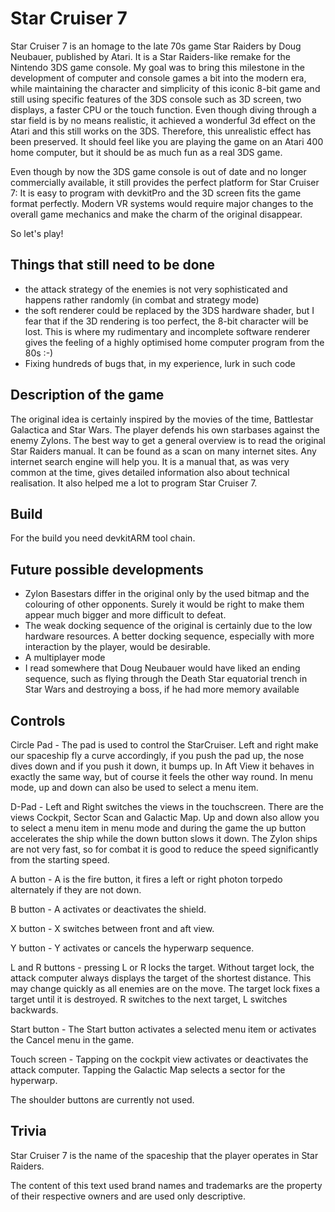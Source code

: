 # Star Cruiser 7
Star Cruiser 7 is an homage to the late 70s game Star Raiders by Doug Neubauer, published by Atari. It is a Star Raiders-like remake for the Nintendo 3DS game console. My goal was to bring this milestone in the development of computer and console games a bit into the modern era, while maintaining the character and simplicity of this iconic 8-bit game and still using specific features of the 3DS console such as 3D screen, two displays, a faster CPU or the touch function. Even though diving through a star field is by no means realistic, it achieved a wonderful 3d effect on the Atari and this still works on the 3DS. Therefore, this unrealistic effect has been preserved. It should feel like you are playing the game on an Atari 400 home computer, but it should be as much fun as a real 3DS game.

Even though by now the 3DS game console is out of date and no longer commercially available, it still provides the perfect platform for Star Cruiser 7: It is easy to program with devkitPro and the 3D screen fits the game format perfectly. Modern VR systems would require major changes to the overall game mechanics and make the charm of the original disappear.

So let's play!

## Things that still need to be done
- the attack strategy of the enemies is not very sophisticated and happens rather randomly (in combat and strategy mode)
- the soft renderer could be replaced by the 3DS hardware shader, but I fear that if the 3D rendering is too perfect, the 8-bit character will be lost. This is where my rudimentary and incomplete software renderer gives the feeling of a highly optimised home computer program from the 80s :-)
- Fixing hundreds of bugs that, in my experience, lurk in such code

## Description of the game
The original idea is certainly inspired by the movies of the time, Battlestar Galactica and Star Wars. The player defends his own starbases against the enemy Zylons. The best way to get a general overview is to read the original Star Raiders manual. It can be found as a scan on many internet sites. Any internet search engine will help you.  It is a manual that, as was very common at the time, gives detailed information also about technical realisation. It also helped me a lot to program Star Cruiser 7. 

## Build
For the build you need devkitARM tool chain.

## Future possible developments
- Zylon Basestars differ in the original only by the used bitmap and the colouring of other opponents. Surely it would be right to make them appear much bigger and more difficult to defeat.
- The weak docking sequence of the original is certainly due to the low hardware resources. A better docking sequence, especially with more interaction by the player, would be desirable.
- A multiplayer mode 
- I read somewhere that Doug Neubauer would have liked an ending sequence, such as flying through the Death Star equatorial trench in Star Wars and destroying a boss, if he had more memory available  

## Controls
Circle Pad - The pad is used to control the StarCruiser. Left and right make our spaceship fly a curve accordingly, if you push the pad up, the nose dives down and if you push it down, it bumps up. In Aft View it behaves in exactly the same way, but of course it feels the other way round. In menu mode, up and down can also be used to select a menu item.

D-Pad - Left and Right switches the views in the touchscreen. There are the views Cockpit, Sector Scan and Galactic Map. Up and down also allow you to select a menu item in menu mode and during the game the up button accelerates the ship while the down button slows it down. The Zylon ships are not very fast, so for combat it is good to reduce the speed significantly from the starting speed.

A button - A is the fire button, it fires a left or right photon torpedo alternately if they are not down.

B button - A activates or deactivates the shield.

X button - X switches between front and aft view.

Y button - Y activates or cancels the hyperwarp sequence.

L and R buttons - pressing L or R locks the target. Without target lock, the attack computer always displays the target of the shortest distance. This may change quickly as all enemies are on the move. The target lock fixes a target until it is destroyed. R switches to the next target, L switches backwards.

Start button - The Start button activates a selected menu item or activates the Cancel menu in the game.

Touch screen - Tapping on the cockpit view activates or deactivates the attack computer. Tapping the Galactic Map selects a sector for the hyperwarp. 

The shoulder buttons are currently not used.

## Trivia
Star Cruiser 7 is the name of the spaceship that the player operates in Star Raiders.

The content of this text used brand names and trademarks are the property of their respective owners and are used only descriptive.
